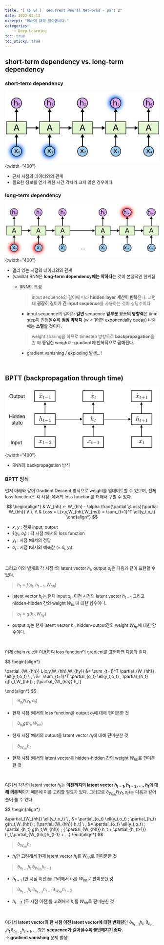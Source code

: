 ```yaml
---
title: "[ 딥러닝 ]  Recurrent Neural Networks - part 2"
date: 2022-02-13
excerpt: "RNN에 대해 알아봅시다."
categories: 
    - Deep Learning
toc: true
toc_sticky: true
---
```



## short-term dependency vs. long-term dependency

### short-term dependency
    
![Untitled](/assets/images/posts/deep_learning/rnn/3.png){:width="400"}

- 근처 시점의 데이터와의 관계
- 필요한 정보를 얻기 위한 시간 격차가 크지 않은 경우이다.

### long-term dependency
    
![Untitled](/assets/images/posts/deep_learning/rnn/4.png){:width="400"}

- 멀리 있는 시점의 데이터와의 관계
- (vanilla) RNN은 **long-term dependency에는 약하다**는 것이 본질적인 한계점
    - RNN의 특성
        > input sequence의 길이에 따라 **hidden layer 계산이 반복**된다. 그런데 **굉장히 길이가 긴 input sequence**를 사용하는 것이 상당수이다.
        - input sequence의 길이가 **길면** sequence **앞부분 요소의 영향력**은 time step이 진행될수록 **점점 약해져** ($w<1$이면 exponentially decay) 나중에는 **소멸**할 것이다.  
        
        > weight sharing을 하므로 timestep 방향으로 **backpropagation**을 할 때 **동일한 weight**가 **gradient에 반복적으로 곱해진다.**
        - gradient vanishing / exploding 발생...!

<br/>

## BPTT (backpropagation through time)

![Untitled](/assets/images/posts/deep_learning/rnn/1.png){:width="400"}

- RNN의 backpropagation 방식

### BPTT 방식
    
먼저 아래와 같이 Gradient Descent 방식으로 weight를 업데이트할 수 있으며, 전체 loss function은 각 시점 t에서의 loss function를 더해서 구할 수 있다.

$$
\begin{align*}
& W_{hh} ← W_{hh} - \alpha \frac{\partial \;Loss}{\partial W_{hh}}
\\ \, \\
& Loss = L(x,y,W_{hh},W_{hy}) = \sum_{t=1}^T \ell(y_t,o_t) 
\end{align*}
$$



- $x$, $y$ : 전체 input, output
- $\ell(y_t,o_t)$ : 각 시점 $t$에서의 loss function
- $y_t$ : 시점 $t$에서의 정답
- $o_t$ : 시점 $t$에서의 예측값 (= $\hat{x}_t, y_t$)  

<br/>

그리고 이와 별개로 각 시점 $t$의 latent vector $h_t$, output $o_t$은 다음과 같이 표현할 수 있다.

> $h_t=f(x_t,h_{t-1},W_{hh})$

- latent vector $h_t$는 현재 input $x_t$, 이전 시점의 latent vector $h_{t-1}$ 그리고 hidden-hidden 간의 weight $W_{hh}$에 대한 함수이다.

> $o_t=g(h_t,W_{hy})$

- output $o_t$는 현재 latent vector $h_t$, hidden-output간의 weight $W_{hy}$에 대한 함수이다.

<br/>

이제 chain rule을 이용하여 loss function의 gradient를 표현하면 다음과 같다.

$$
\begin{align*}

\partial_{W_{hh}} L(x,y,W_{hh},W_{hy}) 
&= \sum_{t=1}^T \partial_{W_{hh}} \ell(y_t,o_t)
\\ \, \\
&= \sum_{t=1}^T \partial_{o_t} \ell(y_t,o_t) \; \partial_{h_t} g(h_t,W_{hh}) \; [\partial_{W_{hh}} h_t]

\end{align*}
$$

> $\partial_{o_t}\ell(y_t,o_t)$

- 현재 시점 $t$에서의 loss function을 output $o_t$에 대해 편미분한 것

> $\partial_{h_t}g(h_t,W_{hh})$

- 현재 시점 $t$에서의 output을 latent vector $h_t$에 대해 편미분한 것

> $\partial_{W_{hh}}h_t$

- 현재 시점 $t$에서의 latent vector를 hidden-hidden 간의 weight $W_{hh}$로 편미분한 것

<br/>

여기서 각각의 latent vector $h_t$는 **이전까지의 latent vector $h_{t-1},h_{t-2},...,h_1$에 대해 의존적**이기 때문에 이를 고려할 필요가 있다.  그러므로 $\partial_{W_{hh}} \ell(y_t,o_t)$는 다음과 같이 풀어 쓸 수 있다.

$$
\begin{align*}

&\partial_{W_{hh}} \ell(y_t,o_t)
\\ \,
&= \partial_{o_t} \ell(y_t,o_t) \; \partial_{h_t} g(h_t,W_{hh}) \; [\partial_{W_{hh}} h_t]
\\ \,
&= \partial_{o_t} \ell(y_t,o_t) \; \partial_{h_t} g(h_t,W_{hh}) \; 
\{ \partial_{W_{hh}} h_t + \partial_{h_{t-1}} h_t\,\partial_{W_{hh}}h_{t-1} + ...\}
\end{align*}
$$

> $\partial_{W_{hh}}h_t$

- $h_t$만 고려해서 현재 latent vector $h_t$를 $W_{hh}$로 편미분한 것

> $\partial_{h_{t-1}} h_t\,\partial_{W_{hh}}h_{t-1}$

- $h_{t-1}$ (한 시점 이전)을 고려해서 $h_t$를 $W_{hh}$로 편미분한 것

> $\partial_{h_{t-1}} h_t\,\partial_{h_{t-2}} h_{t-1}\partial_{W_{hh}}h_{t-2}$

- $h_{t-2}$ (두 시점 이전)를 고려해서 $h_t$를 $W_{hh}$로 편미분한 것

<br/>

여기서 **latent vector의 한 시점 이전 latent vector에 대한 변화량**인 $\partial_{h_{t-1}} h_t,\;
\partial_{h_{t-1}} h_t\,\partial_{h_{t-2}} h_{t-1},...$ 항은 **sequence가 길어질수록 불안해지기 쉽다.**  
→ **gradient vanishing** 문제 발생!
    

